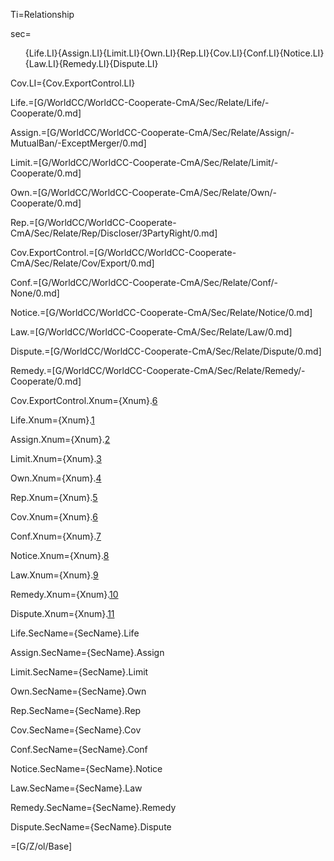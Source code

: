 Ti=Relationship

sec=<ol>{Life.LI}{Assign.LI}{Limit.LI}{Own.LI}{Rep.LI}{Cov.LI}{Conf.LI}{Notice.LI}{Law.LI}{Remedy.LI}{Dispute.LI}</ol>

Cov.LI={Cov.ExportControl.LI}

Life.=[G/WorldCC/WorldCC-Cooperate-CmA/Sec/Relate/Life/-Cooperate/0.md]

Assign.=[G/WorldCC/WorldCC-Cooperate-CmA/Sec/Relate/Assign/-MutualBan/-ExceptMerger/0.md]

Limit.=[G/WorldCC/WorldCC-Cooperate-CmA/Sec/Relate/Limit/-Cooperate/0.md]

Own.=[G/WorldCC/WorldCC-Cooperate-CmA/Sec/Relate/Own/-Cooperate/0.md]

Rep.=[G/WorldCC/WorldCC-Cooperate-CmA/Sec/Relate/Rep/Discloser/3PartyRight/0.md]

Cov.ExportControl.=[G/WorldCC/WorldCC-Cooperate-CmA/Sec/Relate/Cov/Export/0.md]

Conf.=[G/WorldCC/WorldCC-Cooperate-CmA/Sec/Relate/Conf/-None/0.md]

Notice.=[G/WorldCC/WorldCC-Cooperate-CmA/Sec/Relate/Notice/0.md]

Law.=[G/WorldCC/WorldCC-Cooperate-CmA/Sec/Relate/Law/0.md]

Dispute.=[G/WorldCC/WorldCC-Cooperate-CmA/Sec/Relate/Dispute/0.md]

Remedy.=[G/WorldCC/WorldCC-Cooperate-CmA/Sec/Relate/Remedy/-Cooperate/0.md]


Cov.ExportControl.Xnum={Xnum}.<a href="#Cov.ExportControl.Sec" class="xref">6</a>

Life.Xnum={Xnum}.<a href="#Life.Sec" class="xref">1</a>

Assign.Xnum={Xnum}.<a href="#Assign.Sec" class="xref">2</a>

Limit.Xnum={Xnum}.<a href="#Limit.Sec" class="xref">3</a>

Own.Xnum={Xnum}.<a href="#Own.Sec" class="xref">4</a>

Rep.Xnum={Xnum}.<a href="#Rep.Sec" class="xref">5</a>

Cov.Xnum={Xnum}.<a href="#Cov.Sec" class="xref">6</a>

Conf.Xnum={Xnum}.<a href="#Conf.Sec" class="xref">7</a>

Notice.Xnum={Xnum}.<a href="#Notice.Sec" class="xref">8</a>

Law.Xnum={Xnum}.<a href="#Law.Sec" class="xref">9</a>

Remedy.Xnum={Xnum}.<a href="#Remedy.Sec" class="xref">10</a>

Dispute.Xnum={Xnum}.<a href="#Dispute.Sec" class="xref">11</a>


Life.SecName={SecName}.Life

Assign.SecName={SecName}.Assign

Limit.SecName={SecName}.Limit

Own.SecName={SecName}.Own

Rep.SecName={SecName}.Rep

Cov.SecName={SecName}.Cov

Conf.SecName={SecName}.Conf

Notice.SecName={SecName}.Notice

Law.SecName={SecName}.Law

Remedy.SecName={SecName}.Remedy

Dispute.SecName={SecName}.Dispute

=[G/Z/ol/Base]
